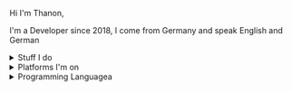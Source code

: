 Hi I'm Thanon, 

I'm a Developer since 2018, I come from Germany and speak English and German

<details>
  <summary>Stuff I do</summary>
  
  - discord / ts3 / WhatsApp bots in Java, Typescript and JavaScript
  
  - Websites in Html, JavaScript, typescript, css and React

  - Minecraft clients / servers / plugins / mods in Java
</details>

<details>
  <summary>Platforms I'm on</summary>
  
- <a href="https://g.dev/thanon">Google Developers</a>

- <a href="https://stackoverflow.com/users/22878052/thanon">Stack Overflow</a>

- <a href="https://discord.com/users/960946185768685618">Discord</a>

- <a href="https://twitch.tv/thanongaming">Twitch</a>

- <a href="https://www.youtube.com/@TTCallabout">Youtube</a>
</details>

<details>
  <summary>Programming Languagea</summary>
  
 - Java
 - Python
 - Html, css, JavaScript, Typescript
 
[![Top Languages](https://github-readme-stats-git-masterrstaa-rickstaa.vercel.app/api/top-langs/?username=ThanonC&layout=compact)](https://github.com/anuraghazra/github-readme-stats)

</details>

